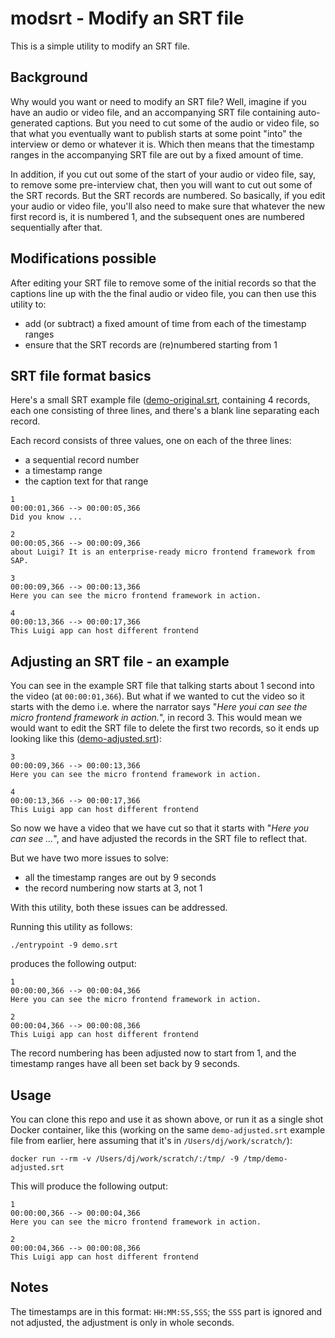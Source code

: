 # modsrt - Modify an SRT file

This is a simple utility to modify an SRT file.

## Background

Why would you want or need to modify an SRT file? Well, imagine if you have an audio or video file, and an accompanying SRT file containing auto-generated captions. But you need to cut some of the audio or video file, so that what you eventually want to publish starts at some point "into" the interview or demo or whatever it is. Which then means that the timestamp ranges in the accompanying SRT file are out by a fixed amount of time.

In addition, if you cut out some of the start of your audio or video file, say, to remove some pre-interview chat, then you will want to cut out some of the SRT records. But the SRT records are numbered. So basically, if you edit your audio or video file, you'll also need to make sure that whatever the new first record is, it is numbered 1, and the subsequent ones are numbered sequentially after that.

## Modifications possible

After editing your SRT file to remove some of the initial records so that the captions line up with the the final audio or video file, you can then use this utility to:

- add (or subtract) a fixed amount of time from each of the timestamp ranges
- ensure that the SRT records are (re)numbered starting from 1

## SRT file format basics

Here's a small SRT example file ([demo-original.srt](./demo-original.srt), containing 4 records, each one consisting of three lines, and there's a blank line separating each record.

Each record consists of three values, one on each of the three lines:

- a sequential record number
- a timestamp range
- the caption text for that range

```text
1
00:00:01,366 --> 00:00:05,366
Did you know ...

2
00:00:05,366 --> 00:00:09,366
about Luigi? It is an enterprise-ready micro frontend framework from SAP.

3
00:00:09,366 --> 00:00:13,366
Here you can see the micro frontend framework in action.

4
00:00:13,366 --> 00:00:17,366
This Luigi app can host different frontend
```

## Adjusting an SRT file - an example

You can see in the example SRT file that talking starts about 1 second into the video (at `00:00:01,366`). But what if we wanted to cut the video so it starts with the demo i.e. where the narrator says "_Here youi can see the micro frontend framework in action._", in record 3. This would mean we would want to edit the SRT file to delete the first two records, so it ends up looking like this ([demo-adjusted.srt](./demo-adjusted.srt)):

```text
3
00:00:09,366 --> 00:00:13,366
Here you can see the micro frontend framework in action.

4
00:00:13,366 --> 00:00:17,366
This Luigi app can host different frontend
```

So now we have a video that we have cut so that it starts with "_Here you can see ..._", and have adjusted the records in the SRT file to reflect that. 

But we have two more issues to solve:

- all the timestamp ranges are out by 9 seconds
- the record numbering now starts at 3, not 1

With this utility, both these issues can be addressed.

Running this utility as follows:


```shell
./entrypoint -9 demo.srt
```

produces the following output:

```text
1
00:00:00,366 --> 00:00:04,366
Here you can see the micro frontend framework in action.

2
00:00:04,366 --> 00:00:08,366
This Luigi app can host different frontend

```

The record numbering has been adjusted now to start from 1, and the timestamp ranges have all been set back by 9 seconds.

## Usage

You can clone this repo and use it as shown above, or run it as a single shot Docker container, like this (working on the same `demo-adjusted.srt` example file from earlier, here assuming that it's in `/Users/dj/work/scratch/`):

```shell
docker run --rm -v /Users/dj/work/scratch/:/tmp/ -9 /tmp/demo-adjusted.srt
```

This will produce the following output:

```text
1
00:00:00,366 --> 00:00:04,366
Here you can see the micro frontend framework in action.

2
00:00:04,366 --> 00:00:08,366
This Luigi app can host different frontend

```

## Notes

The timestamps are in this format: `HH:MM:SS,SSS`; the `SSS` part is ignored and not adjusted, the adjustment is only in whole seconds.
